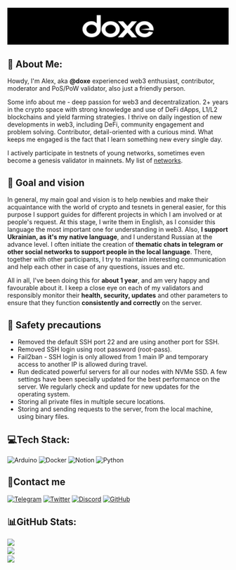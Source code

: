 ![doxe](https://github.com/doxe1/doxe1/blob/main/git-doxe.png)
## 💫 About Me:
Howdy, I'm Alex, aka **@doxe** experienced web3 enthusiast, contributor, moderator and PoS/PoW validator, also just a friendly person.

Some info about me - deep passion for web3 and decentralization. 2+ years in the crypto space with strong knowledge and use of DeFi dApps, L1/L2 blockchains and yield farming strategies. I thrive on daily ingestion of new developments in web3, including DeFi, community engagement and problem solving. Contributor, detail-oriented with a curious mind. What keeps me engaged is the fact that I learn something new every single day.

I actively participate in testnets of young networks, sometimes even become a genesis validator in mainnets. My list of [networks](https://github.com/doxe1/doxe1/blob/main/doxe.md).

## 📝 Goal and vision

In general, my main goal and vision is to help newbies and make their acquaintance with the world of crypto and tesnets in general easier, for this purpose I support guides for different projects in which I am involved or at people's request. At this stage, I write them in English, as I consider this language the most important one for understanding in web3. Also, **I support Ukrainian, as it's my native language**, and I understand Russian at the advance level. I often initiate the creation of **thematic chats in telegram or other social networks to support people in the local language**. There, together with other participants, I try to maintain interesting communication and help each other in case of any questions, issues and etc.

All in all, I've been doing this for **about 1 year**, and am very happy and favourable about it. I keep a close eye on each of my validators and responsibly monitor their **health, security, updates** and other parameters to ensure that they function **consistently and correctly** on the server.

## 🔌 Safety precautions

- Removed the default SSH port 22 and are using another port for SSH.
- Removed SSH login using root password (root-pass).
- Fail2ban - SSH login is only allowed from 1 main IP and temporary access to another IP is allowed during travel.
- Run dedicated powerful servers for all our nodes with NVMe SSD. A few settings have been specially updated for the best performance on the server. We regularly check and update for new updates for the operating system.
- Storing all private files in multiple secure locations.
- Storing and sending requests to the server, from the local machine, using binary files.

## 💻Tech Stack:
![Arduino](https://img.shields.io/badge/Arduino_IDE-00979D?style=for-the-badge&logo=arduino&logoColor=white) ![Docker](https://img.shields.io/badge/docker-%230db7ed.svg?style=flat&logo=docker&logoColor=white) ![Notion](https://img.shields.io/badge/Notion-000000?style=for-the-badge&logo=notion&logoColor=white) ![Python](https://img.shields.io/badge/Python-14354C?style=for-the-badge&logo=python&logoColor=white)

## 📱Contact me

[![Telegram](https://img.shields.io/badge/Telegram-2CA5E0?style=for-the-badge&logo=telegram&logoColor=white)](https://t.me/doxe01) [![Twitter](https://img.shields.io/badge/Twitter-1DA1F2?style=for-the-badge&logo=twitter&logoColor=white)](https://twitter.com/doxe001) [![Discord](https://img.shields.io/badge/Discord-7289DA?style=for-the-badge&logo=discord&logoColor=white)](https://discord.gg/xkKhhaFE6m) [![GitHub](https://img.shields.io/badge/GitHub-100000?style=for-the-badge&logo=github&logoColor=white)](https://github.com/doxe1)

## 📊GitHub Stats:
![](https://github-readme-stats.vercel.app/api?username=doxe1&theme=nightowl&hide_border=false&include_all_commits=true&count_private=false)<br/>
![](https://github-readme-streak-stats.herokuapp.com/?user=doxe1&theme=nightowl&hide_border=false)<br/>
![](https://github-readme-stats.vercel.app/api/top-langs/?username=doxe1&theme=nightowl&hide_border=false&include_all_commits=true&count_private=false&layout=compact)
